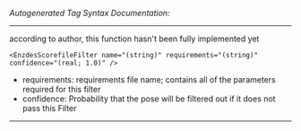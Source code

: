 _Autogenerated Tag Syntax Documentation:_

---
according to author, this function hasn't been fully implemented yet

```
<EnzdesScorefileFilter name="(string)" requirements="(string)" confidence="(real; 1.0)" />
```

-   requirements: requirements file name; contains all of the parameters required for this filter
-   confidence: Probability that the pose will be filtered out if it does not pass this Filter

---
